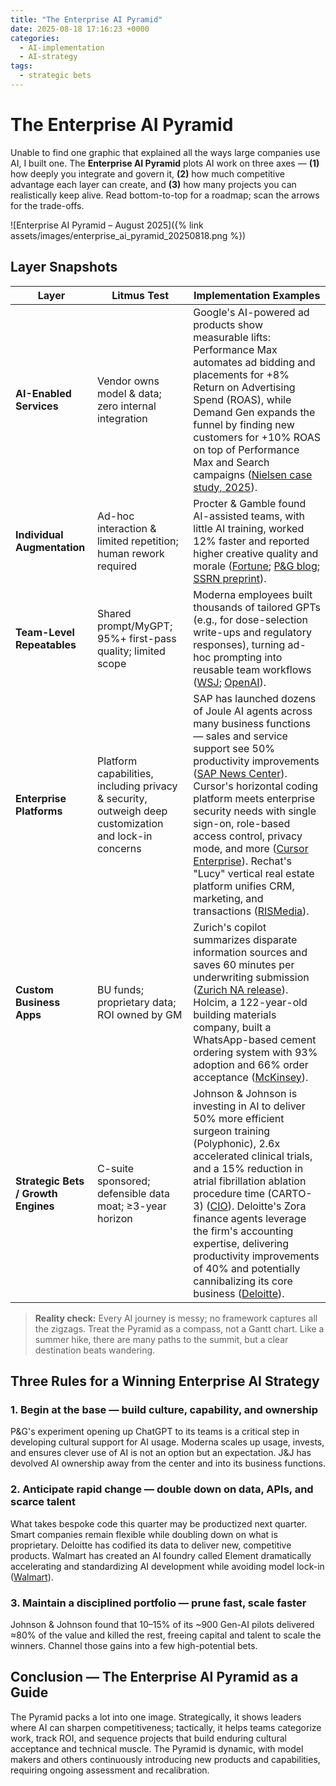 ```yaml
---
title: "The Enterprise AI Pyramid"
date: 2025-08-18 17:16:23 +0000
categories: 
  - AI-implementation
  - AI-strategy
tags:
  - strategic bets
---
```


# The Enterprise AI Pyramid

Unable to find one graphic that explained all the ways large companies use AI, I built one. The **Enterprise AI Pyramid** plots AI work on three axes — **(1)** how deeply you integrate and govern it, **(2)** how much competitive advantage each layer can create, and **(3)** how many projects you can realistically keep alive. Read bottom-to-top for a roadmap; scan the arrows for the trade-offs.


![Enterprise AI Pyramid – August 2025]({% link assets/images/enterprise_ai_pyramid_20250818.png %})

## Layer Snapshots

| Layer | Litmus Test | Implementation Examples |
|-------|-------------|------------------------|
| **AI-Enabled Services** | Vendor owns model & data; zero internal integration | Google's AI-powered ad products show measurable lifts: Performance Max automates ad bidding and placements for +8% Return on Advertising Spend (ROAS), while Demand Gen expands the funnel by finding new customers for +10% ROAS on top of Performance Max and Search campaigns ([Nielsen case study, 2025](https://www.nielsen.com/insights/2025/google-mmm-case-study/)). |
| **Individual Augmentation** | Ad-hoc interaction & limited repetition; human rework required | Procter & Gamble found AI-assisted teams, with little AI training, worked 12% faster and reported higher creative quality and morale ([Fortune](https://fortune.com/2025/03/25/ai-teamwork-study-collaboration-mollick-procter-gamble/); [P&G blog](https://us.pg.com/blogs/how-ai-supplements-teamwork-and-innovation/); [SSRN preprint](https://papers.ssrn.com/sol3/papers.cfm?abstract_id=5188231)). |
| **Team-Level Repeatables** | Shared prompt/MyGPT; 95%+ first-pass quality; limited scope | Moderna employees built thousands of tailored GPTs (e.g., for dose-selection write-ups and regulatory responses), turning ad-hoc prompting into reusable team workflows ([WSJ](https://www.wsj.com/articles/why-moderna-merged-its-tech-and-hr-departments-95318c2a); [OpenAI](https://openai.com/index/moderna/)). |
| **Enterprise Platforms** | Platform capabilities, including privacy & security, outweigh deep customization and lock-in concerns | SAP has launched dozens of Joule AI agents across many business functions — sales and service support see 50% productivity improvements ([SAP News Center](https://news.sap.com/2025/04/sap-business-ai-release-highlights-q1-2025/)). Cursor's horizontal coding platform meets enterprise security needs with single sign-on, role-based access control, privacy mode, and more ([Cursor Enterprise](https://cursor.com/enterprise)). Rechat's "Lucy" vertical real estate platform unifies CRM, marketing, and transactions ([RISMedia](https://www.rismedia.com/2025/07/28/rechat-releases-lucy-ai-agent-assistant/)). |
| **Custom Business Apps** | BU funds; proprietary data; ROI owned by GM | Zurich's copilot summarizes disparate information sources and saves 60 minutes per underwriting submission ([Zurich NA release](https://www.zurichna.com/media/news-releases/2025/ai-tool-brings-real-world-value-to-zurich-usmm-underwriters)). Holcim, a 122-year-old building materials company, built a WhatsApp-based cement ordering system with 93% adoption and 66% order acceptance ([McKinsey](https://www.mckinsey.com/capabilities/growth-marketing-and-sales/our-insights/using-generative-ai-to-transform-customer-experience)). |
| **Strategic Bets / Growth Engines** | C-suite sponsored; defensible data moat; ≥3-year horizon | Johnson & Johnson is investing in AI to deliver 50% more efficient surgeon training (Polyphonic), 2.6x accelerated clinical trials, and a 15% reduction in atrial fibrillation ablation procedure time (CARTO-3) ([CIO](https://www.cio.inc/johnson-johnson-taps-ai-to-advance-surgery-drug-discovery-a-28467?utm_source=chatgpt.com)). Deloitte's Zora finance agents leverage the firm's accounting expertise, delivering productivity improvements of 40% and potentially cannibalizing its core business ([Deloitte](https://www.deloitte.com/us/en/about/press-room/deloitte-unveils-zora-ai-agentic-ai-for-tomorrows-workforce.html)). |

>**Reality check:** Every AI journey is messy; no framework captures all the zigzags. Treat the Pyramid as a compass, not a Gantt chart. Like a summer hike, there are many paths to the summit, but a clear destination beats wandering.

## Three Rules for a Winning Enterprise AI Strategy

### 1. Begin at the base — build culture, capability, and ownership

P&G's experiment opening up ChatGPT to its teams is a critical step in developing cultural support for AI usage. Moderna scales up usage, invests, and ensures clever use of AI is not an option but an expectation. J&J has devolved AI ownership away from the center and into its business functions.

### 2. Anticipate rapid change — double down on data, APIs, and scarce talent

What takes bespoke code this quarter may be productized next quarter. Smart companies remain flexible while doubling down on what is proprietary. Deloitte has codified its data to deliver new, competitive products. Walmart has created an AI foundry called Element dramatically accelerating and standardizing AI development while avoiding model lock-in ([Walmart](https://corporate.walmart.com/news/2025/06/24/walmart-unveils-new-ai-powered-tools-to-empower-1-5-million-associates)).

### 3. Maintain a disciplined portfolio — prune fast, scale faster

Johnson & Johnson found that 10–15% of its ~900 Gen-AI pilots delivered ≈80% of the value and killed the rest, freeing capital and talent to scale the winners. Channel those gains into a few high-potential bets.

## Conclusion — The Enterprise AI Pyramid as a Guide

The Pyramid packs a lot into one image. Strategically, it shows leaders where AI can sharpen competitiveness; tactically, it helps teams categorize work, track ROI, and sequence projects that build enduring cultural acceptance and technical muscle. The Pyramid is dynamic, with model makers and others continuously introducing new products and capabilities, requiring ongoing assessment and recalibration.
